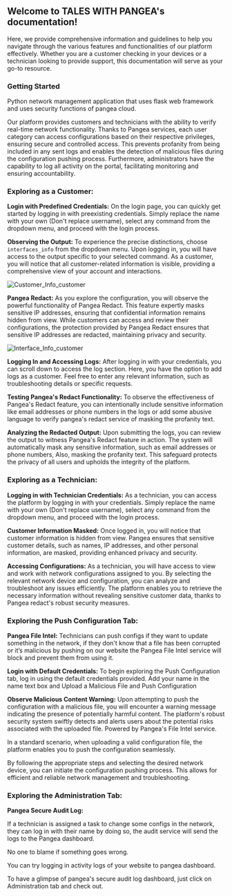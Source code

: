 ## __Welcome to TALES WITH PANGEA's documentation!__

Here, we provide comprehensive information and guidelines to help you navigate through the various features and functionalities of our platform effectively. Whether you are a customer checking in your devices or a technician looking to provide support, this documentation will serve as your go-to resource.

### __Getting Started__

Python network management application that uses flask web framework and uses security functions of pangea cloud.

Our platform provides customers and technicians with the ability to verify real-time network functionality. Thanks to Pangea services, each user category can access configurations based on their respective privileges, ensuring secure and controlled access. This prevents profanity from being included in any sent logs and enables the detection of malicious files during the configuration pushing process. Furthermore, administrators have the capability to log all activity on the portal, facilitating monitoring and ensuring accountability.

### __Exploring as a Customer:__

__Login with Predefined Credentials:__ On the login page, you can quickly get started by logging in with preexisting credentials. Simply replace the name with your own (Don't replace username), select any command from the dropdown menu, and proceed with the login process.

__Observing the Output:__ To experience the precise distinctions, choose `interfaces_info` from the dropdown menu. Upon logging in, you will have access to the output specific to your selected command. As a customer, you will notice that all customer-related information is visible, providing a comprehensive view of your account and interactions.

![Customer_Info_customer](https://i.postimg.cc/NFR19G2Z/customer-info-csr.png)

__Pangea Redact:__ As you explore the configuration, you will observe the powerful functionality of Pangea Redact. This feature expertly masks sensitive IP addresses, ensuring that confidential information remains hidden from view. While customers can access and review their configurations, the protection provided by Pangea Redact ensures that sensitive IP addresses are redacted, maintaining privacy and security.

![Interface_Info_customer](https://i.postimg.cc/5YDZ7ZCk/interfaces-info-csr.png)

__Logging In and Accessing Logs:__ After logging in with your credentials, you can scroll down to access the log section. Here, you have the option to add logs as a customer. Feel free to enter any relevant information, such as troubleshooting details or specific requests.

__Testing Pangea's Redact Functionality:__ To observe the effectiveness of Pangea's Redact feature, you can intentionally include sensitive information like email addresses or phone numbers in the logs or add some abusive language to verify pangea's redact service of masking the profanity text.

__Analyzing the Redacted Output:__ Upon submitting the logs, you can review the output to witness Pangea's Redact feature in action. The system will automatically mask any sensitive information, such as email addresses or phone numbers, Also, masking the profanity text. This safeguard protects the privacy of all users and upholds the integrity of the platform.

### __Exploring as a Technician:__

__Logging in with Technician Credentials:__ As a technician, you can access the platform by logging in with your credentials. Simply replace the name with your own (Don't replace username), select any command from the dropdown menu, and proceed with the login process.

__Customer Information Masked:__ Once logged in, you will notice that customer information is hidden from view. Pangea ensures that sensitive customer details, such as names, IP addresses, and other personal information, are masked, providing enhanced privacy and security.

__Accessing Configurations:__ As a technician, you will have access to view and work with network configurations assigned to you. By selecting the relevant network device and configuration, you can analyze and troubleshoot any issues efficiently. The platform enables you to retrieve the necessary information without revealing sensitive customer data, thanks to Pangea redact's robust security measures.

### __Exploring the Push Configuration Tab:__

__Pangea File Intel:__ Technicians can push configs if they want to update something in the network, if they don't know that a file has been corrupted or it’s malicious by pushing on our website the Pangea File Intel service will block and prevent them from using it.

__Login with Default Credentials:__ To begin exploring the Push Configuration tab, log in using the default credentials provided. Add your name in the name text box and Upload a Malicious File and Push Configuration

__Observe Malicious Content Warning:__ Upon attempting to push the configuration with a malicious file, you will encounter a warning message indicating the presence of potentially harmful content. The platform's robust security system swiftly detects and alerts users about the potential risks associated with the uploaded file. Powered by Pangea's File Intel service.

In a standard scenario, when uploading a valid configuration file, the platform enables you to push the configuration seamlessly. 

By following the appropriate steps and selecting the desired network device, you can initiate the configuration pushing process. This allows for efficient and reliable network management and troubleshooting.

### __Exploring the Administration Tab:__

__Pangea Secure Audit Log:__

If a technician is assigned a task to change some configs in the network, they can log in with their name by doing so, the audit service will send the logs to the Pangea dashboard.

No one to blame if something goes wrong.

You can try logging in activity logs of your website to pangea dashboard.

To have a glimpse of pangea's secure audit log dashboard, just click on Administration tab and check out.